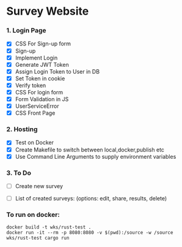 # Survey Website

### 1. Login Page

- [x] CSS For Sign-up form
- [x] Sign-up
- [x] Implement Login
- [x] Generate JWT Token
- [x] Assign Login Token to User in DB
- [x] Set Token in cookie
- [x] Verify token
- [x] CSS For login form
- [x] Form Validation in JS
- [x] UserServiceError
- [x] CSS Front Page

### 2. Hosting

- [x] Test on Docker
- [x] Create Makefile to switch between local,docker,publish etc
- [x] Use Command Line Arguments to supply environment variables

### 3. To Do

- [ ] Create new survey
- [ ] List of created surveys: (options: edit, share, results, delete)


### To run on docker:

```
docker build -t wks/rust-test .
docker run -it --rm -p 8080:8080 -v $(pwd):/source -w /source wks/rust-test cargo run
```
